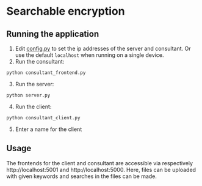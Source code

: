 # Searchable encryption

## Running the application

1. Edit [config.py](https://github.com/JJK96/SDM/blob/master/config.py) to set the ip addresses of the server and consultant. 
Or use the default `localhost` when running on a single device.
2. Run the consultant:
```
python consultant_frontend.py
```
3. Run the server:
```
python server.py
```
4. Run the client:
```
python consultant_client.py
```
5. Enter a name for the client

## Usage

The frontends for the client and consultant are accessible via respectively http://localhost:5001 and http://localhost:5000.
Here, files can be uploaded with given keywords and searches in the files can be made.
